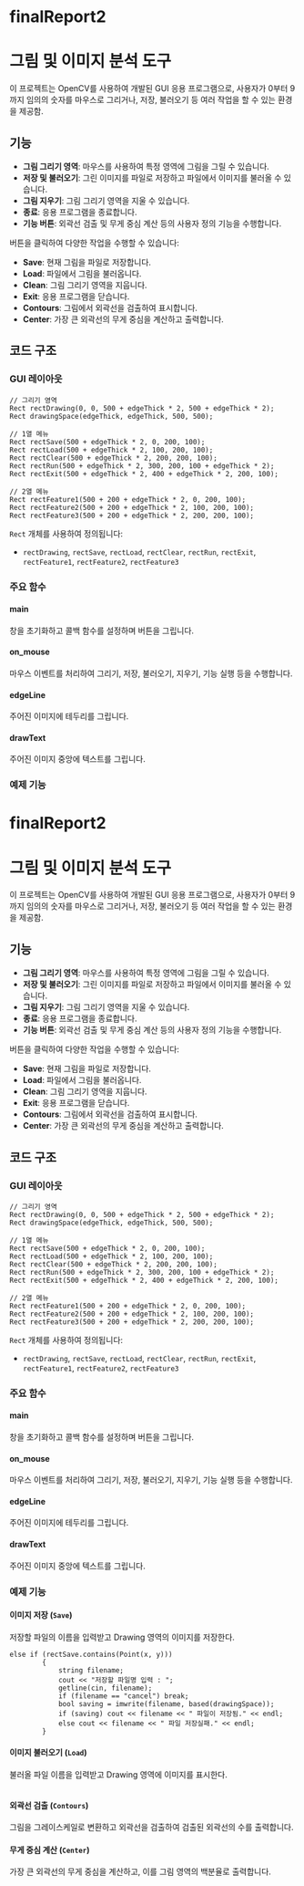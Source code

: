 # finalReport2

# 그림 및 이미지 분석 도구

이 프로젝트는 OpenCV를 사용하여 개발된 GUI 응용 프로그램으로, 사용자가 0부터 9까지 임의의 숫자를 마우스로 그리거나, 저장, 불러오기 등 여러 작업을 할 수 있는 환경을 제공함.

## 기능

- **그림 그리기 영역**: 마우스를 사용하여 특정 영역에 그림을 그릴 수 있습니다.
- **저장 및 불러오기**: 그린 이미지를 파일로 저장하고 파일에서 이미지를 불러올 수 있습니다.
- **그림 지우기**: 그림 그리기 영역을 지울 수 있습니다.
- **종료**: 응용 프로그램을 종료합니다.
- **기능 버튼**: 외곽선 검출 및 무게 중심 계산 등의 사용자 정의 기능을 수행합니다.

버튼을 클릭하여 다양한 작업을 수행할 수 있습니다:
  - **Save**: 현재 그림을 파일로 저장합니다.
  - **Load**: 파일에서 그림을 불러옵니다.
  - **Clean**: 그림 그리기 영역을 지웁니다.
  - **Exit**: 응용 프로그램을 닫습니다.
  - **Contours**: 그림에서 외곽선을 검출하여 표시합니다.
  - **Center**: 가장 큰 외곽선의 무게 중심을 계산하고 출력합니다.

## 코드 구조

### GUI 레이아웃

```
// 그리기 영역
Rect rectDrawing(0, 0, 500 + edgeThick * 2, 500 + edgeThick * 2);
Rect drawingSpace(edgeThick, edgeThick, 500, 500);

// 1열 메뉴
Rect rectSave(500 + edgeThick * 2, 0, 200, 100);
Rect rectLoad(500 + edgeThick * 2, 100, 200, 100);
Rect rectClear(500 + edgeThick * 2, 200, 200, 100);
Rect rectRun(500 + edgeThick * 2, 300, 200, 100 + edgeThick * 2);
Rect rectExit(500 + edgeThick * 2, 400 + edgeThick * 2, 200, 100);

// 2열 메뉴
Rect rectFeature1(500 + 200 + edgeThick * 2, 0, 200, 100);
Rect rectFeature2(500 + 200 + edgeThick * 2, 100, 200, 100);
Rect rectFeature3(500 + 200 + edgeThick * 2, 200, 200, 100);
```
`Rect` 개체를 사용하여 정의됩니다:
- `rectDrawing`, `rectSave`, `rectLoad`, `rectClear`, `rectRun`, `rectExit`, `rectFeature1`, `rectFeature2`, `rectFeature3`

### 주요 함수

#### main

창을 초기화하고 콜백 함수를 설정하며 버튼을 그립니다.

#### on_mouse

마우스 이벤트를 처리하여 그리기, 저장, 불러오기, 지우기, 기능 실행 등을 수행합니다.

#### edgeLine

주어진 이미지에 테두리를 그립니다.

#### drawText

주어진 이미지 중앙에 텍스트를 그립니다.

### 예제 기능

# finalReport2

# 그림 및 이미지 분석 도구

이 프로젝트는 OpenCV를 사용하여 개발된 GUI 응용 프로그램으로, 사용자가 0부터 9까지 임의의 숫자를 마우스로 그리거나, 저장, 불러오기 등 여러 작업을 할 수 있는 환경을 제공함.

## 기능

- **그림 그리기 영역**: 마우스를 사용하여 특정 영역에 그림을 그릴 수 있습니다.
- **저장 및 불러오기**: 그린 이미지를 파일로 저장하고 파일에서 이미지를 불러올 수 있습니다.
- **그림 지우기**: 그림 그리기 영역을 지울 수 있습니다.
- **종료**: 응용 프로그램을 종료합니다.
- **기능 버튼**: 외곽선 검출 및 무게 중심 계산 등의 사용자 정의 기능을 수행합니다.

버튼을 클릭하여 다양한 작업을 수행할 수 있습니다:
  - **Save**: 현재 그림을 파일로 저장합니다.
  - **Load**: 파일에서 그림을 불러옵니다.
  - **Clean**: 그림 그리기 영역을 지웁니다.
  - **Exit**: 응용 프로그램을 닫습니다.
  - **Contours**: 그림에서 외곽선을 검출하여 표시합니다.
  - **Center**: 가장 큰 외곽선의 무게 중심을 계산하고 출력합니다.

## 코드 구조

### GUI 레이아웃

```
// 그리기 영역
Rect rectDrawing(0, 0, 500 + edgeThick * 2, 500 + edgeThick * 2);
Rect drawingSpace(edgeThick, edgeThick, 500, 500);

// 1열 메뉴
Rect rectSave(500 + edgeThick * 2, 0, 200, 100);
Rect rectLoad(500 + edgeThick * 2, 100, 200, 100);
Rect rectClear(500 + edgeThick * 2, 200, 200, 100);
Rect rectRun(500 + edgeThick * 2, 300, 200, 100 + edgeThick * 2);
Rect rectExit(500 + edgeThick * 2, 400 + edgeThick * 2, 200, 100);

// 2열 메뉴
Rect rectFeature1(500 + 200 + edgeThick * 2, 0, 200, 100);
Rect rectFeature2(500 + 200 + edgeThick * 2, 100, 200, 100);
Rect rectFeature3(500 + 200 + edgeThick * 2, 200, 200, 100);
```
`Rect` 개체를 사용하여 정의됩니다:
- `rectDrawing`, `rectSave`, `rectLoad`, `rectClear`, `rectRun`, `rectExit`, `rectFeature1`, `rectFeature2`, `rectFeature3`

### 주요 함수

#### main

창을 초기화하고 콜백 함수를 설정하며 버튼을 그립니다.

#### on_mouse

마우스 이벤트를 처리하여 그리기, 저장, 불러오기, 지우기, 기능 실행 등을 수행합니다.

#### edgeLine

주어진 이미지에 테두리를 그립니다.

#### drawText

주어진 이미지 중앙에 텍스트를 그립니다.

### 예제 기능

#### 이미지 저장 (`Save`)

저장할 파일의 이름을 입력받고 Drawing 영역의 이미지를 저장한다.

```
else if (rectSave.contains(Point(x, y)))
		{
			string filename;
			cout << "저장할 파일명 입력 : ";
			getline(cin, filename);
			if (filename == "cancel") break;
			bool saving = imwrite(filename, based(drawingSpace));
			if (saving) cout << filename << " 파일이 저장됨." << endl;
			else cout << filename << " 파일 저장실패." << endl;
		}
```

#### 이미지 불러오기 (`Load`)

불러올 파일 이름을 입력받고 Drawing 영역에 이미지를 표시한다.
```

```

#### 외곽선 검출 (`Contours`)

그림을 그레이스케일로 변환하고 외곽선을 검출하여 검출된 외곽선의 수를 출력합니다.

#### 무게 중심 계산 (`Center`)

가장 큰 외곽선의 무게 중심을 계산하고, 이를 그림 영역의 백분율로 출력합니다.
